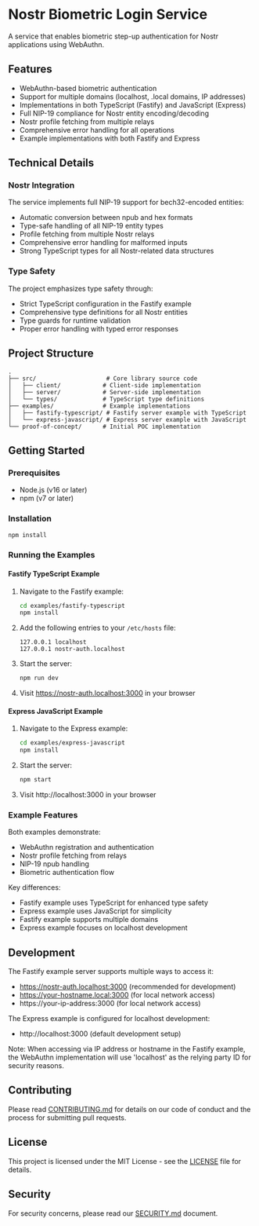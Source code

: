 # Nostr Biometric Login Service

A service that enables biometric step-up authentication for Nostr applications using WebAuthn.

## Features

- WebAuthn-based biometric authentication
- Support for multiple domains (localhost, .local domains, IP addresses)
- Implementations in both TypeScript (Fastify) and JavaScript (Express)
- Full NIP-19 compliance for Nostr entity encoding/decoding
- Nostr profile fetching from multiple relays
- Comprehensive error handling for all operations
- Example implementations with both Fastify and Express

## Technical Details

### Nostr Integration

The service implements full NIP-19 support for bech32-encoded entities:
- Automatic conversion between npub and hex formats
- Type-safe handling of all NIP-19 entity types
- Profile fetching from multiple Nostr relays
- Comprehensive error handling for malformed inputs
- Strong TypeScript types for all Nostr-related data structures

### Type Safety

The project emphasizes type safety through:
- Strict TypeScript configuration in the Fastify example
- Comprehensive type definitions for all Nostr entities
- Type guards for runtime validation
- Proper error handling with typed error responses

## Project Structure

```
.
├── src/                    # Core library source code
│   ├── client/            # Client-side implementation
│   ├── server/            # Server-side implementation
│   └── types/             # TypeScript type definitions
├── examples/              # Example implementations
│   ├── fastify-typescript/ # Fastify server example with TypeScript
│   └── express-javascript/ # Express server example with JavaScript
└── proof-of-concept/      # Initial POC implementation
```

## Getting Started

### Prerequisites

- Node.js (v16 or later)
- npm (v7 or later)

### Installation

```bash
npm install
```

### Running the Examples

#### Fastify TypeScript Example

1. Navigate to the Fastify example:
   ```bash
   cd examples/fastify-typescript
   npm install
   ```
2. Add the following entries to your `/etc/hosts` file:
   ```
   127.0.0.1 localhost
   127.0.0.1 nostr-auth.localhost
   ```
3. Start the server:
   ```bash
   npm run dev
   ```
4. Visit https://nostr-auth.localhost:3000 in your browser

#### Express JavaScript Example

1. Navigate to the Express example:
   ```bash
   cd examples/express-javascript
   npm install
   ```
2. Start the server:
   ```bash
   npm start
   ```
3. Visit http://localhost:3000 in your browser

### Example Features

Both examples demonstrate:
- WebAuthn registration and authentication
- Nostr profile fetching from relays
- NIP-19 npub handling
- Biometric authentication flow

Key differences:
- Fastify example uses TypeScript for enhanced type safety
- Express example uses JavaScript for simplicity
- Fastify example supports multiple domains
- Express example focuses on localhost development

## Development

The Fastify example server supports multiple ways to access it:
- https://nostr-auth.localhost:3000 (recommended for development)
- https://your-hostname.local:3000 (for local network access)
- https://your-ip-address:3000 (for local network access)

The Express example is configured for localhost development:
- http://localhost:3000 (default development setup)

Note: When accessing via IP address or hostname in the Fastify example, the WebAuthn implementation will use 'localhost' as the relying party ID for security reasons.

## Contributing

Please read [CONTRIBUTING.md](CONTRIBUTING.md) for details on our code of conduct and the process for submitting pull requests.

## License

This project is licensed under the MIT License - see the [LICENSE](LICENSE) file for details.

## Security

For security concerns, please read our [SECURITY.md](SECURITY.md) document.
